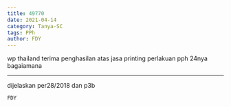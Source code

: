 ```yaml
---
title: 49770
date: 2021-04-14
category: Tanya-SC
tags: PPh
author: FDY
---
```


wp thailand terima penghasilan atas jasa printing perlakuan pph 24nya bagaiamana

---

dijelaskan per28/2018 dan p3b

`FDY`
